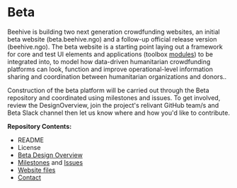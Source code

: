 # Beta

Beehive is building two next generation crowdfunding websites, an initial beta website (beta.beehive.ngo) and a follow-up official release version (beehive.ngo). The beta website is a starting point laying out a framework for core and test UI elements and applications (toolbox [modules](https://github.com/BeehiveNGO/Modules)) to be integrated into, to model how data-driven humanitarian crowdfunding platforms can look, function and improve operational-level information sharing and coordination between humanitarian organizations and donors..

Construction of the beta platform will be carried out through the Beta repository and coordinated using milestones and issues. To get involved, review the DesignOverview, join the project's relivant GitHub team/s and Beta Slack channel then let us know where and how you'd like to contribute.

**Repository Contents:**

- README
- License
- [Beta Design Overview](https://github.com/BeehiveNGO/Beta/blob/master/Beta_Design_Overview.md)
- [Milestones](https://github.com/BeehiveNGO/Beta/milestones) and [Issues](https://github.com/BeehiveNGO/Beta/issues)
- [Website files](https://github.com/BeehiveNGO/Beta/blob/master/files.md)
- [Contact](https://github.com/BeehiveNGO/Beehive/wiki/Contact)
